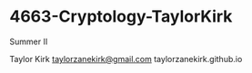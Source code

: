 # 4663-Cryptology-TaylorKirk
Summer II

Taylor Kirk
taylorzanekirk@gmail.com
taylorzanekirk.github.io
